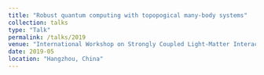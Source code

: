 ```yaml
---
title: "Robust quantum computing with topopogical many-body systems"
collection: talks
type: "Talk"
permalink: /talks/2019
venue: "International Workshop on Strongly Coupled Light-Matter Interactions"
date: 2019-05
location: "Hangzhou, China"
---
```



